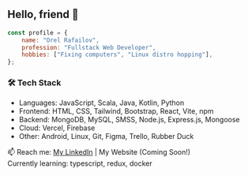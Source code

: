 ## Hello, friend 👋

```javascript
const profile = {
    name: "Orel Rafailov",
    profession: "Fullstack Web Developer",
    hobbies: ["Fixing computers", "Linux distro hopping"],
};
```

### 🛠️ Tech Stack
- Languages: JavaScript, Scala, Java, Kotlin, Python
- Frontend: HTML, CSS, Tailwind, Bootstrap, React, Vite, npm
- Backend: MongoDB, MySQL, SMSS, Node.js, Express.js, Mongoose
- Cloud: Vercel, Firebase
- Other: Android, Linux, Git, Figma, Trello, Rubber Duck

📫 Reach me: [My LinkedIn](https://www.linkedin.com/in/orel-rafailov/) | My Website (Coming Soon!)
</br>
Currently learning: typescript, redux, docker

